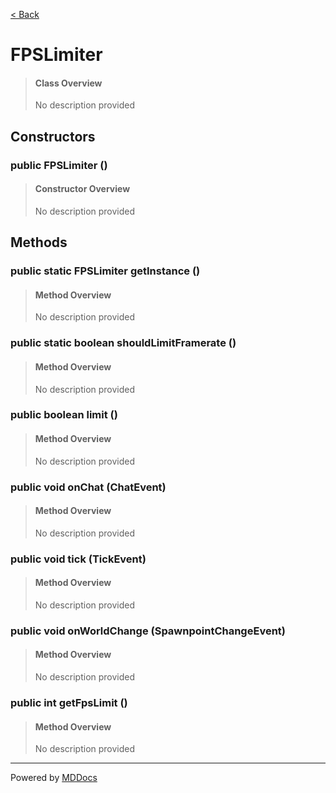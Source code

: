 [< Back](README.md)
# FPSLimiter #
>#### Class Overview ####
>No description provided
## Constructors ##
### public FPSLimiter () ###
>#### Constructor Overview ####
>No description provided
>
## Methods ##
### public static FPSLimiter getInstance () ###
>#### Method Overview ####
>No description provided
>
### public static boolean shouldLimitFramerate () ###
>#### Method Overview ####
>No description provided
>
### public boolean limit () ###
>#### Method Overview ####
>No description provided
>
### public void onChat (ChatEvent) ###
>#### Method Overview ####
>No description provided
>
### public void tick (TickEvent) ###
>#### Method Overview ####
>No description provided
>
### public void onWorldChange (SpawnpointChangeEvent) ###
>#### Method Overview ####
>No description provided
>
### public int getFpsLimit () ###
>#### Method Overview ####
>No description provided
>

---
Powered by [MDDocs](https://github.com/VRCube/MDDocs)